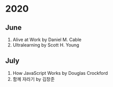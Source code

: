 # 2020
## June
1. Alive at Work by Daniel M. Cable
2. Ultralearning by Scott H. Young

## July
1. How JavaScript Works by Douglas Crockford
2. 함께 자라기 by 김창준
